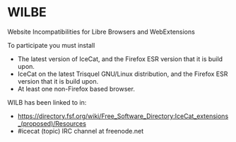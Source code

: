 # WILBE
Website Incompatibilities for Libre Browsers and WebExtensions

To participate you must install
* The latest version of IceCat, and the Firefox ESR version that it is build upon.
* IceCat on the latest Trisquel GNU/Linux distribution, and the Firefox ESR version that it is build upon.
* At least one non-Firefox based browser.


WILB has been linked to in:
* https://directory.fsf.org/wiki/Free_Software_Directory:IceCat_extensions_(proposed)/Resources
* #icecat (topic) IRC channel at freenode.net
